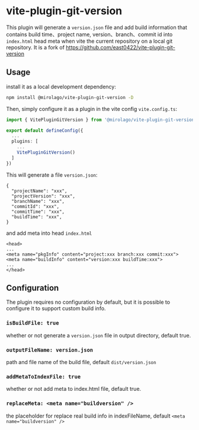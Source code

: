 # vite-plugin-git-version

This plugin will generate a `version.json` file and add build information that contains build time、project name, version、branch、commit id into `index.html` head meta when vite the current repository on a local git repository.
It is a fork of https://github.com/east0422/vite-plugin-git-version
 
## Usage

install it as a local development dependency:

  ```bash
  npm install @mirolago/vite-plugin-git-version -D
  ```

Then, simply configure it as a plugin in the vite config `vite.config.ts`:

  ```ts
  import { VitePluginGitVersion } from '@mirolago/vite-plugin-git-version'

  export default defineConfig({
    ...
    plugins: [
      ...
      VitePluginGitVersion()
    ]
  })
  ```

This will generate a file `version.json`:

  ```
  {
    "projectName": "xxx",
    "projectVersion": "xxx",
    "branchName": "xxx",
    "commitId": "xxx",
    "commitTime": "xxx",
    "buildTime": "xxx",
  }
  ```

and add meta into head `index.html`

  ```
  <head>
  ...
  <meta name="pkgInfo" content="project:xxx branch:xxx commit:xxx">
  <meta name="buildInfo" content="version:xxx buildTime:xxx">
  ...
  </head>
  ```

## Configuration

The plugin requires no configuration by default, but it is possible to configure it to support custom build info.

### `isBuildFile: true`
whether or not generate a `version.json` file in output directory, default true.

### `outputFileName: version.json`
path and file name of the build file, default `dist/version.json`

### `addMetaToIndexFile: true`
whether or not add meta to index.html file, default true.

### `replaceMeta: <meta name="buildversion" />`
the placeholder for replace real build info in indexFileName, default `<meta name="buildversion" />`
